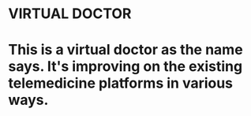 <h1> VIRTUAL DOCTOR<h1>
<p>
 This is a virtual doctor as the name says. It's improving on the existing telemedicine platforms in various ways.
</p>
